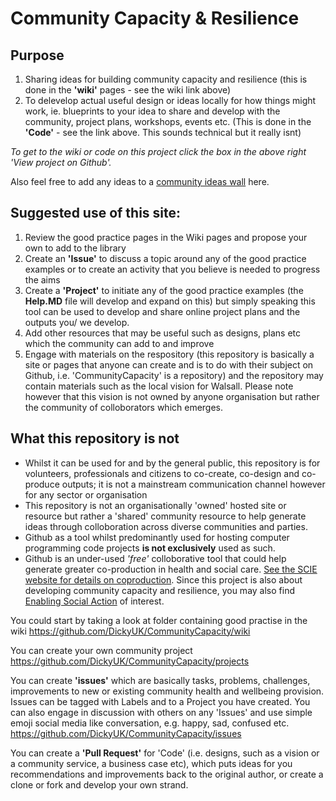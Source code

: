 # Community Capacity & Resilience
## Purpose
1. Sharing ideas for building community capacity and resilience (this is done in the **'wiki'** pages - see the wiki link above)
2. To delevelop actual useful design or ideas locally for how things might work, ie. blueprints to your idea to share and develop with the community, project plans, workshops, events etc. (This is done in the **'Code'** - see the link above.  This sounds technical but it really isnt)

*To get to the wiki or code on this project click the box in the above right 'View project on Github'.*

Also feel free to add any ideas to a [community ideas wall](https://padlet.com/rcjhaynes/7bxcbagrx7o0) here.
## Suggested use of this site:
1. Review the good practice pages in the Wiki pages and propose your own to add to the library
2. Create an **'Issue'** to discuss a topic around any of the good practice examples or to create an activity that you believe is needed to progress the aims
4. Create a **'Project'** to initiate any of the good practice examples (the **Help.MD** file will develop and expand on this) but simply speaking this tool can be used to develop and share online project plans and the outputs you/ we develop.
5. Add other resources that may be useful such as designs, plans etc which the community can add to and improve
6. Engage with materials on the respository (this repository is basically a site or pages that anyone can create and is to do with their subject on Github, i.e. 'CommunityCapacity' is a repository) and the repository may contain materials such as the local vision for Walsall.  Please note however that this vision is not owned by anyone organisation but rather the community of colloborators which emerges.

## What this repository is not
* Whilst it can be used for and by the general public, this repository is for volunteers, professionals and citizens to co-create, co-design and co-produce outputs; it is not a mainstream communication channel however for any sector or organisation
* This repository is not an organisationally 'owned' hosted site or resource but rather a 'shared' community resource to help generate ideas through colloboration across diverse communities and parties. 
* Github as a tool whilst predominantly used for hosting computer programming code projects **is not exclusively** used as such. 
* Github is an under-used *'free'* colloborative tool that could help generate greater co-production in health and social care.  [See the SCIE website for details on coproduction](https://www.scie.org.uk/publications/guides/guide51/). Since this project is also about developing community capacity and resilience, you may also find [Enabling Social Action](https://www.gov.uk/government/publications/enabling-social-action-guidance) of interest.

You could start by taking a look at folder containing good practise in the wiki
https://github.com/DickyUK/CommunityCapacity/wiki

You can create your own community project
https://github.com/DickyUK/CommunityCapacity/projects

You can create **'issues'** which are basically tasks, problems, challenges, improvements to new or existing community health and wellbeing provision. Issues can be tagged with Labels and to a Project you have created. You can also engage in discussion with others on any 'Issues' and use simple emoji social media like conversation, e.g. happy, sad, confused etc.
https://github.com/DickyUK/CommunityCapacity/issues

You can create a **'Pull Request'** for 'Code' (i.e. designs, such as a vision or a community service, a business case etc), which puts ideas for you recommendations and improvements back to the original author, or create a clone or fork and develop your own strand.
